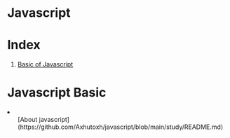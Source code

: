 # Javascript

# Index

1. [Basic of Javascript](#javascript-basic)

# Javascript Basic

<li>
    <ul>
    [About javascript](https://github.com/Axhutoxh/javascript/blob/main/study/README.md)
    </ul>
</li>

